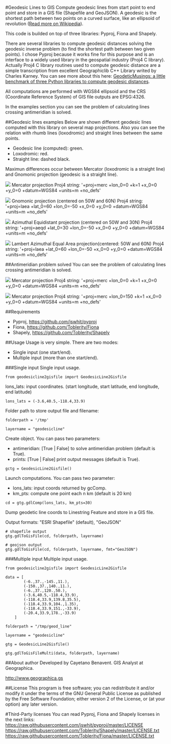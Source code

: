 #Geodesic Lines to GIS
Compute geodesic lines from start point to end point and store in a GIS 
file (Shapefile and GeoJSON). A geodesic is the shortest path between two 
points on a curved surface, like an ellipsoid of revolution ([Read more on Wikipedia](http://en.wikipedia.org/wiki/Geodesics_on_an_ellipsoid)).

This code is builded on top of three libraries: Pyproj, Fiona and Shapely.

There are several libraries to compute geodesic distances solving the geodesic 
inverse problem (to find the shortest path between two given points). 
I chose Pyproj because it works fine for this purpose and is an interface to a 
widely used library in the geospatial industry (Proj4 C library). Actually Proj4 C 
library routines used to compute geodesic distance are a simple transcription 
from excellent Geographiclib C++ Library writed by Charles Karney. 
You can see more about this here: 
[GeodeticMusings: a little benchmark of three Python libraries to compute geodesic distances](https://github.com/cayetanobv/GeodeticMusings).

All computations are performed with WGS84 ellipsoid and the CRS (Coordinate 
Reference System) of GIS file outputs are EPSG:4326.

In the examples section you can see the problem of calculating lines crossing 
antimeridian is solved.

##Geodesic lines examples
Below are shown different geodesic lines computed with this library on several 
map projections. Also you can see the relation with rhumb lines (loxodromic) 
and straight lines between the same points.

- Geodesic line (computed): green.
- Loxodromic: red.
- Straight line: dashed black.

Maximun differences occur between Mercator (loxodromic is a straight line) 
and Gnomonic projection (geodesic is a straight line).
 
![](KLAX_LEMD_merc.png)
Mercator projection
Proj4 string:
'+proj=merc +lon_0=0 +k=1 +x_0=0 +y_0=0 +datum=WGS84 +units=m +no_defs'


![](KLAX_LEMD_gnom.png)
Gnomonic projection (centered on 50W and 60N)
Proj4 string:
'+proj=laea +lat_0=60 +lon_0=-50 +x_0=0 +y_0=0 +datum=WGS84 +units=m +no_defs'


![](KLAX_LEMD_azim.png)
Azimuthal Equidistant projection (centered on 50W and 30N)
Proj4 string:
'+proj=aeqd +lat_0=30 +lon_0=-50 +x_0=0 +y_0=0 +datum=WGS84 +units=m +no_defs'


![](KLAX_LEMD_laea.png)
Lambert Azimuthal Equal Area projection(centered: 50W and 60N)
Proj4 string:
'+proj=laea +lat_0=60 +lon_0=-50 +x_0=0 +y_0=0 +datum=WGS84 +units=m +no_defs'


##Antimeridian problem solved
You can see the problem of calculating lines crossing antimeridian is solved.

![](Antimeridian_greatcircles.png)
Mercator projection
Proj4 string:
'+proj=merc +lon_0=0 +k=1 +x_0=0 +y_0=0 +datum=WGS84 +units=m +no_defs'


![](Antimeridian_greatcircles_2.png)
Mercator projection
Proj4 string:
'+proj=merc +lon_0=150 +k=1 +x_0=0 +y_0=0 +datum=WGS84 +units=m +no_defs'



##Requirements
- Pyproj, https://github.com/jswhit/pyproj
- Fiona, https://github.com/Toblerity/Fiona
- Shapely, https://github.com/Toblerity/Shapely

##Usage
Usage is very simple. There are two modes:
- Single input (one start/end).
- Multiple input (more than one start/end).

###Single input
Single input usage.
```
from geodesicline2gisfile import GeodesicLine2Gisfile
```
lons_lats: input coordinates.
(start longitude, start latitude, end longitude, end latitude) 
```
lons_lats = (-3.6,40.5,-118.4,33.9)
```

Folder path to store output file and filename:
```
folderpath = '/tmp'

layername = "geodesicline"
```

Create object. You can pass two parameters:
- antimeridian: [True | False] to solve antimeridian problem (default is True).
- prints: [True | False] print output messages (default is True).

```
gctg = GeodesicLine2Gisfile()
```
Launch computations. You can pass two parameter:
- lons_lats: input coords returned by gcComp.
- km_pts: compute one point each n km (default is 20 km)

```
cd = gtg.gdlComp(lons_lats, km_pts=30)
```

Dump geodetic line coords to Linestring Feature and store in a GIS file.

Output formats: "ESRI Shapefile" (default), "GeoJSON"

```
# shapefile output
gtg.gdlToGisFile(cd, folderpath, layername)

# geojson output
gtg.gdlToGisFile(cd, folderpath, layername, fmt="GeoJSON")
```

###Multiple input
Multiple input usage.
```
from geodesicline2gisfile import GeodesicLine2Gisfile

data = [
        (-6.,37.,-145.,11.),
        (-150.,37.,140.,11.),
        (-6.,37.,120.,50.),
        (-3.6,40.5,-118.4,33.9),
        (-118.4,33.9,139.8,35.5),
        (-118.4,33.9,104.,1.35),
        (-118.4,33.9,151.,-33.9),
        (-20.4,33.9,178.,-33.9)
    ]

folderpath = "/tmp/geod_line"

layername = "geodesicline"
    
gtg = GeodesicLine2Gisfile()
    
gtg.gdlToGisFileMulti(data, folderpath, layername)
```


##About author
Developed by Cayetano Benavent.
GIS Analyst at Geographica.

http://www.geographica.gs

##License
This program is free software; you can redistribute it and/or modify
it under the terms of the GNU General Public License as published by
the Free Software Foundation; either version 2 of the License, or
(at your option) any later version.

#Third-Party licenses
You can read Pyproj, Fiona and Shapely licenses in the next links:
https://raw.githubusercontent.com/jswhit/pyproj/master/LICENSE
https://raw.githubusercontent.com/Toblerity/Shapely/master/LICENSE.txt
https://raw.githubusercontent.com/Toblerity/Fiona/master/LICENSE.txt
